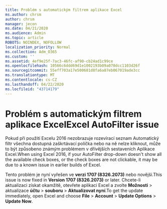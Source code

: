 ```yaml
---
title: Problém s automatickým filtrem aplikace Excel
ms.author: chrsm
author: chrsm
manager: jecon
ms.date: 04/21/2020
ms.audience: Admin
ms.topic: article
ROBOTS: NOINDEX, NOFOLLOW
localization_priority: Normal
ms.collection: Adm_O365
ms.custom: ''
ms.assetid: 4ef9e25f-7ac3-46fc-af90-cb24ad1c99ce
ms.openlocfilehash: 10566c6ddd69d1e1002193b09a070dcc1103d26f
ms.sourcegitcommit: 55eff703a17e500681d8fa6a87eb067019ade3cc
ms.translationtype: MT
ms.contentlocale: cs-CZ
ms.lasthandoff: 04/22/2020
ms.locfileid: "43714179"
---
```

# <a name="excel-autofilter-issue"></a><span data-ttu-id="287bd-102">Problém s automatickým filtrem aplikace Excel</span><span class="sxs-lookup"><span data-stu-id="287bd-102">Excel AutoFilter issue</span></span>

<span data-ttu-id="287bd-103">Pokud při použití Excelu 2016 nezobrazuje rozevírací seznam Automatický filtr všechna dostupná zaškrtávací políčka nebo na ně nelze kliknout, může to být způsobeno známým problémem v dřívějších sestaveních Aplikace Excel.</span><span class="sxs-lookup"><span data-stu-id="287bd-103">When using Excel 2016, if your AutoFilter drop-down doesn't show all the available check boxes, or the check boxes are not clickable, it may be due to a known issue in earlier builds of Excel.</span></span> 
  
<span data-ttu-id="287bd-104">Tento problém je nyní vyřešen ve **verzi 1707 (8326.2073)** nebo novější.</span><span class="sxs-lookup"><span data-stu-id="287bd-104">This issue is now fixed in **Version 1707 (8326.2073)** or later.</span></span> <span data-ttu-id="287bd-105">Chcete-li aktualizaci získat okamžitě, otevřete aplikaci Excel a zvolte **Možnosti** \> aktualizace **účtu** \> **souboru** \> **Aktualizovat nyní**.</span><span class="sxs-lookup"><span data-stu-id="287bd-105">To get the update immediately, open Excel and choose **File** \> **Account** \> **Update Options** \> **Update Now**.</span></span>
  

